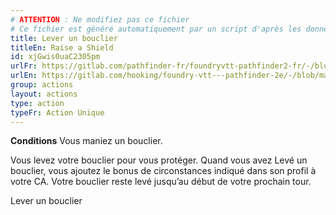 ```yaml
---
# ATTENTION : Ne modifiez pas ce fichier
# Ce fichier est généré automatiquement par un script d'après les données du module Foundry VTT officiel et de sa traduction
title: Lever un bouclier
titleEn: Raise a Shield
id: xjGwis0uaC2305pm
urlFr: https://gitlab.com/pathfinder-fr/foundryvtt-pathfinder2-fr/-/blob/master/data/actions/xjGwis0uaC2305pm.htm
urlEn: https://gitlab.com/hooking/foundry-vtt---pathfinder-2e/-/blob/master/packs/data/actions.db/raise-a-shield.json
group: actions
layout: actions
type: action
typeFr: Action Unique
---
```

**Conditions** Vous maniez un bouclier.

Vous levez votre bouclier pour vous protéger. Quand vous avez Levé un bouclier, vous ajoutez le bonus de circonstances indiqué dans son profil à votre CA. Votre bouclier reste levé jusqu’au début de votre prochain tour.

Lever un bouclier
